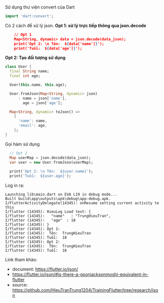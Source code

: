 Sử dụng thư viện convert của Dart

```dart
import 'dart:convert';
```

Có 2 cách để xử lý json.
**Opt 1: xử lý trực tiếp thông qua json.decode**
```json
    // Opt 1
    Map<String, dynamic> data = json.decode(data_json);
    print('Opt 2: \n Tên:  ${data['name']}');
    print('Tuổi:  ${data['age']}');
```
**Opt 2: Tạo đối tượng sử dụng**

```dart
class User {
  final String name;
  final int age;

  User(this.name, this.age);

  User.fromJson(Map<String, dynamic> json)
      : name = json['name'],
        age = json['age'];

  Map<String, dynamic> toJson() =>
    {
      'name': name,
      'email': age,
    };
}
```

Gọi hàm sử dụng 
```dart 
  // Opt 2
  Map userMap = json.decode(data_json);
  var user = new User.fromJson(userMap);
  
  print('Opt 2: \n Tên:  ${user.name}');
  print('Tuổi:  ${user.age}');
```

Log in ra:
```log
Launching lib\main.dart on EVA L19 in debug mode...
Built build\app\outputs\apk\debug\app-debug.apk.
I/FlutterActivityDelegate(14345): onResume setting current activity to this
I/flutter (14345): HieuLog Load text: {
I/flutter (14345):   "name"   : "TrungHieuTran",
I/flutter (14345):   "age"  : 18
I/flutter (14345): }
I/flutter (14345): Opt 1:
I/flutter (14345):  Tên:  TrungHieuTran
I/flutter (14345): Tuổi:  18
I/flutter (14345): Opt 2:
I/flutter (14345):  Tên:  TrungHieuTran
I/flutter (14345): Tuổi:  18

```

Link tham khảo:
- document: https://flutter.io/json/ 
- https://flutter.io/json/#is-there-a-gsonjacksonmoshi-equivalent-in-flutter
- source: https://github.com/HieuTranTrung1204/TrainingFlutter/tree/research/json